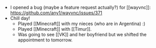 - I opened a bug (maybe a feature request actually?) for [[wayvnc]]: https://github.com/any1/wayvnc/issues/371
- Chill day!
    - Played [[Minecraft]] with my nieces (who are in Argentina) :)
    - Played [[Minecraft]] with [[Timur]].
    - Was going to see [[VK]] and her boyfriend but we shifted the appointment to tomorrow.
